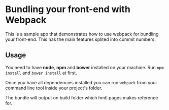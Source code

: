 # Bundling your front-end with Webpack

This is a sample app that demonstrates how to use webpack for bundling your front-end. This has the main features splited into commit numbers.

## Usage

You need to have **node**, **npm** and **bower** installed on your machine. Run `npm install` and `bower install` at first.

Once you have all dependencies installed you can run `webpack` from your command line tool inside your project's folder.

The bundle will output on build folder which hmtl pages makes reference for.
